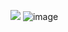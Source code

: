 

![](https://github-readme-stats.vercel.app/api?username=k8gege)
![image](http://k8gege.org/k8img/title/gun5.jpg)

